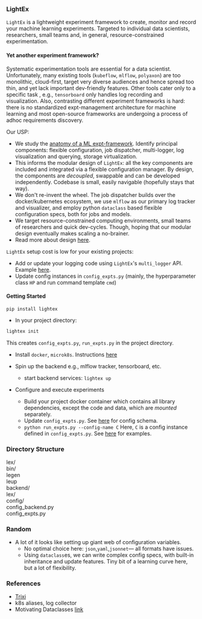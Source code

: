 ### LightEx

`LightEx` is a lightweight experiment framework to create, monitor and record your machine learning experiments. Targeted to individual data scientists, researchers, small teams and, in general, resource-constrained experimentation.

#### Yet another experiment framework?
Systematic experimentation tools are essential for a data scientist. Unfortunately, many existing tools (`kubeflow`, `mlflow`, `polyaxon`) are too monolithic, cloud-first, target very diverse audiences and hence spread too thin, and yet lack important dev-friendly features. Other tools cater only to a specific task , e.g., `tensorboard` only handles log recording and visualization. Also, contrasting different experiment frameworks is hard: there is no standardized expt-management architecture for machine learning and most open-source frameworks are undergoing a process of adhoc requirements discovery. 


Our USP:

* We study the [anatomy of a ML expt-framework](docs/anatomy.md). Identify principal components: flexible configuration, job dispatcher, multi-logger, log visualization and querying, storage virtualization.
* This informs the modular design of `LightEx`: all the key components are included and integrated via a flexible configuration manager. By design, the components are *decoupled*, swappable and can be developed independently. Codebase is small, easily navigable (hopefully stays that way).
* We don't re-invent the wheel. The job dispatcher builds over the docker/kubernetes ecosystem, we use `mlflow` as our primary log tracker and visualizer, and employ python `dataclass` based flexible configuration specs, both for jobs and models.
* We target resource-constrained computing environments, small teams of researchers and quick dev-cycles. Though, hoping that our modular design eventually makes scaling a no-brainer.
* Read more about design [here](docs/anatomy.md).

`LightEx` setup cost is low for your existing projects:

- Add or update your logging code using `LightEx`'s `multi_logger` API. Example [here](examples/m1/train.py#).
- Update config instances in `config_expts.py` (mainly, the hyperparameter class `HP` and run command template `cmd`)


#### Getting Started 

`pip install lightex`

- In your project directory:
```bash
lightex init
```

This creates `config_expts.py`,  `run_expts.py` in the project directory.

- Install `docker`, `microk8s`. Instructions [here](docs/install.md#backend)

- Spin up the backend e.g., mlflow tracker, tensorboard, etc.
  
    * start backend services: `lightex up`


- Configure and execute experiments

    * Build your project docker container which contains all library dependencies, except the code and data, which are *mounted* separately. <!-- Even better, setup a docker compose file. -->
    * Update `config_expts.py`. See [here](docs/config.md) for config schema. 
    * `python run_expts.py --config-name C` 
    Here, `C` is a config instance defined in `config_expts.py`. See [here](examples/m1/config_expts.py) for examples.



### Directory Structure

lex/  
    bin/  
        legen  
        leup  
    backend/  
    lex/  
        config/  
            config_backend.py  
            config_expts.py



### Random

* A lot of it looks like setting up giant web of configuration variables. 
  * No optimal choice here: `json`,`yaml`,`jsonnet`— all formats have issues. 
  * Using `dataclass`es, we can write complex config specs, with built-in inheritance and update features. Tiny bit of a learning curve here, but a lot of flexibility.



### References

* [Trixi](https://github.com/MIC-DKFZ/trixi)
* k8s aliases, log collector
* Motivating Dataclasses [link](https://blog.jetbrains.com/pycharm/2018/04/python-37-introducing-data-class/)

